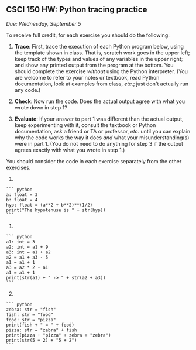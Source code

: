 CSCI 150 HW: Python tracing practice
------------------------------------

*Due: Wednesday, September 5*

To receive full credit, for each exercise you should do the following:

1. **Trace**: First, trace the execution of each Python program below,
   using the template shown in class.  That is, scratch work goes in
   the upper left; keep track of the types and values of any variables
   in the upper right; and show any printed output from the program at
   the bottom.  You should complete the exercise *without* using the
   Python interpreter.  (You are welcome to refer to your notes or
   textbook, read Python documentation, look at examples from class,
   *etc.*; just don't actually run any code.)

2. **Check**: Now run the code.  Does the actual output agree with
   what you wrote down in step 1?

3. **Evaluate**: If your answer to part 1 was different than the
   actual output, keep experimenting with it, consult the textbook or
   Python documentation, ask a friend or TA or professor, *etc.* until
   you can explain why the code works the way it does *and* what your
   misunderstanding(s) were in part 1.  (You do not need to do
   anything for step 3 if the output agrees exactly with what you
   wrote in step 1.)

You should consider the code in each exercise separately from the
other exercises.

1.

    ``` python
    a: float = 3
    b: float = 4
    hyp: float = (a**2 + b**2)**(1/2)
    print("The hypotenuse is " + str(hyp))
    ```

1.

    ``` python
    a1: int = 3
    a2: int = a1 + 9
    a3: int = a1 + a2
    a2 = a1 + a3 - 5
    a1 = a1 + 1
    a3 = a2 * 2 - a1
    a1 = a1 + 1
    print(str(a1) + " -> " + str(a2 + a3))
    ```

2.

    ``` python
    zebra: str = "fish"
    fish: str = "food"
    food: str = "pizza"
    print(fish + " = " + food)
    pizza: str = "zebra" + fish
    print(pizza + "pizza" + zebra + "zebra")
    print(str(5 + 2) + "5 + 2")
    ```

